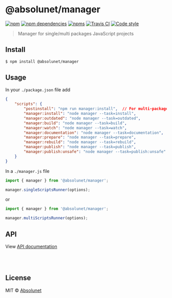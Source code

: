 # @absolunet/manager

[![npm](https://img.shields.io/npm/v/@absolunet/manager.svg)](https://www.npmjs.com/package/@absolunet/manager)
[![npm dependencies](https://david-dm.org/absolunet/node-manager/status.svg)](https://david-dm.org/absolunet/node-manager)
[![npms](https://badges.npms.io/%40absolunet%2Fmanager.svg)](https://npms.io/search?q=%40absolunet%2Fmanager)
[![Travis CI](https://api.travis-ci.org/absolunet/node-manager.svg?branch=master)](https://travis-ci.org/absolunet/node-manager/builds)
[![Code style](https://img.shields.io/badge/code_style-@absolunet/node-659d32.svg)](https://github.com/absolunet/eslint-config)

> Manager for single/multi packages JavaScript projects


## Install

```bash
$ npm install @absolunet/manager
```


## Usage

In your `./package.json` file add
```json
{
	"scripts": {
		"postinstall": "npm run manager:install",  // For multi-package repository
		"manager:install": "node manager --task=install",
		"manager:outdated": "node manager --task=outdated",
		"manager:build": "node manager --task=build",
		"manager:watch": "node manager --task=watch",
		"manager:documentation": "node manager --task=documentation",
		"manager:prepare": "node manager --task=prepare",
		"manager:rebuild": "node manager --task=rebuild",
		"manager:publish": "node manager --task=publish",
		"manager:publish:unsafe": "node manager --task=publish:unsafe"
	}
}
```


In a `./manager.js` file
```js
import { manager } from '@absolunet/manager';

manager.singleScriptsRunner(options);
```

or


```js
import { manager } from '@absolunet/manager';

manager.multiScriptsRunner(options);
```


## API

View [API documentation](https://absolunet.github.io/absolunet/node-manager)






<br><br>

## License

MIT © [Absolunet](https://absolunet.com)
